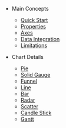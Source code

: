 * Main Concepts
  * [Quick Start](/)
  * [Properties](properties.md)
  * [Axes](axes.md)
  * [Data Integration](data-integration.md)
  * [Limitations](limitations.md)

* Chart Details
  * [Pie](pie.md)
  * [Solid Gauge](solidGauge.md)
  * [Funnel](funnel.md)
  * [Line](line.md)
  * [Bar](bar.md)
  * [Radar](radar.md)
  * [Scatter](scatter.md)
  * [Candle Stick](candle.md)
  * [Gantt](gantt.md)

